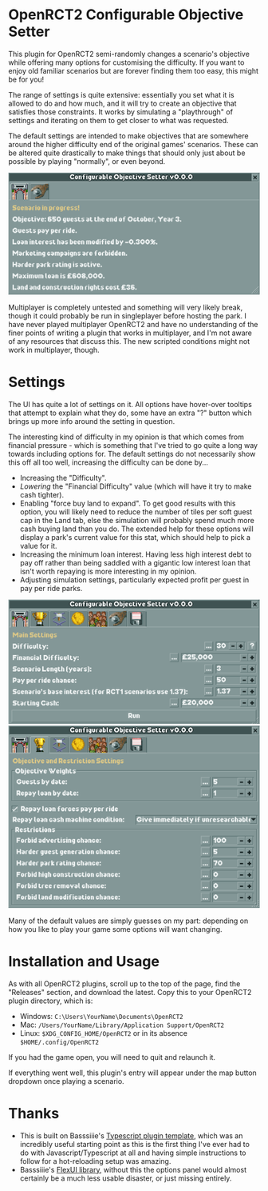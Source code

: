# OpenRCT2 Configurable Objective Setter

This plugin for OpenRCT2 semi-randomly changes a scenario's objective while offering many options for customising the difficulty. If you want to enjoy old familiar scenarios but are forever finding them too easy, this might be for you!

The range of settings is quite extensive: essentially you set what it is allowed to do and how much, and it will try to create an objective that satisfies those constraints. It works by simulating a "playthrough" of settings and iterating on them to get closer to what was requested.

The default settings are intended to make objectives that are somewhere around the higher difficulty end of the original games' scenarios. These can be altered quite drastically to make things that should only just about be possible by playing "normally", or even beyond.

![Game in progress UI](/img/inprogressui.png)

Multiplayer is completely untested and something will very likely break, though it could probably be run in singleplayer before hosting the park. I have never played multiplayer OpenRCT2 and have no understanding of the finer points of writing a plugin that works in multiplayer, and I'm not aware of any resources that discuss this. The new scripted conditions might not work in multiplayer, though.

# Settings

The UI has quite a lot of settings on it. All options have hover-over tooltips that attempt to explain what they do, some have an extra "?" button which brings up more info around the setting in question.

The interesting kind of difficulty in my opinion is that which comes from financial pressure - which is something that I've tried to go quite a long way towards including options for. The default settings do not necessarily show this off all too well, increasing the difficulty can be done by...

- Increasing the "Difficulty".
- _Lowering_ the "Financial Difficulty" value (which will have it try to make cash tighter).
- Enabling "force buy land to expand". To get good results with this option, you will likely need to reduce the number of tiles per soft guest cap in the Land tab, else the simulation will probably spend much more cash buying land than you do. The extended help for these options will display a park's current value for this stat, which should help to pick a value for it.
- Increasing the minimum loan interest. Having less high interest debt to pay off rather than being saddled with a gigantic low interest loan that isn't worth repaying is more interesting in my opinion.
- Adjusting simulation settings, particularly expected profit per guest in pay per ride parks.

![Pregame UI 1](/img/pregameui1.png)
![Pregame UI 2](/img/pregameui2.png)

Many of the default values are simply guesses on my part: depending on how you like to play your game some options will want changing.

# Installation and Usage

As with all OpenRCT2 plugins, scroll up to the top of the page, find the "Releases" section, and download the latest. Copy this to your OpenRCT2 plugin directory, which is:

- Windows: `C:\Users\YourName\Documents\OpenRCT2`
- Mac: `/Users/YourName/Library/Application Support/OpenRCT2`
- Linux: `$XDG_CONFIG_HOME/OpenRCT2` or in its absence `$HOME/.config/OpenRCT2`

If you had the game open, you will need to quit and relaunch it.

If everything went well, this plugin's entry will appear under the map button dropdown once playing a scenario.

# Thanks

- This is built on Basssiiie's [Typescript plugin template](https://github.com/Basssiiie/OpenRCT2-Simple-Typescript-Template), which was an incredibly useful starting point as this is the first thing I've ever had to do with Javascript/Typescript at all and having simple instructions to follow for a hot-reloading setup was amazing.
- Basssiiie's [FlexUI library](https://github.com/Basssiiie/OpenRCT2-FlexUI), without this the options panel would almost certainly be a much less usable disaster, or just missing entirely.